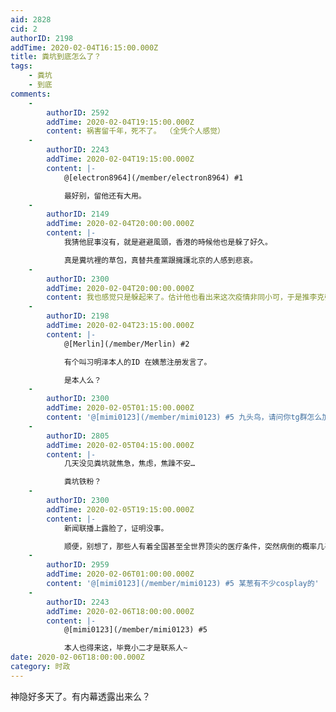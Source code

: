 ```yaml
---
aid: 2828
cid: 2
authorID: 2198
addTime: 2020-02-04T16:15:00.000Z
title: 粪坑到底怎么了？
tags:
    - 粪坑
    - 到底
comments:
    -
        authorID: 2592
        addTime: 2020-02-04T19:15:00.000Z
        content: 祸害留千年，死不了。 （全凭个人感觉）
    -
        authorID: 2243
        addTime: 2020-02-04T19:15:00.000Z
        content: |-
            @[electron8964](/member/electron8964) #1

            最好别，留他还有大用。
    -
        authorID: 2149
        addTime: 2020-02-04T20:00:00.000Z
        content: |-
            我猜他屁事沒有，就是避避風頭，香港的時候他也是躲了好久。

            真是糞坑裡的草包，真替共產黨跟擁護北京的人感到悲哀。
    -
        authorID: 2300
        addTime: 2020-02-04T20:00:00.000Z
        content: 我也感觉只是躲起来了。估计他也看出来这次疫情非同小可，于是推李克强上去背锅，自己躲在幕后。
    -
        authorID: 2198
        addTime: 2020-02-04T23:15:00.000Z
        content: |-
            @[Merlin](/member/Merlin) #2

            有个叫习明泽本人的ID 在姨葱注册发言了。

            是本人么？
    -
        authorID: 2300
        addTime: 2020-02-05T01:15:00.000Z
        content: '@[mimi0123](/member/mimi0123) #5 九头鸟，请问你tg群怎么加进去啊？我挺想加的。'
    -
        authorID: 2805
        addTime: 2020-02-05T04:15:00.000Z
        content: |-
            几天没见粪坑就焦急，焦虑，焦躁不安…

            粪坑铁粉？
    -
        authorID: 2300
        addTime: 2020-02-05T19:15:00.000Z
        content: |-
            新闻联播上露脸了，证明没事。

            顺便，别想了，那些人有着全国甚至全世界顶尖的医疗条件，突然病倒的概率几乎为0。至于政变，以习包子现在的权势，恐怕也不容易。
    -
        authorID: 2959
        addTime: 2020-02-06T01:00:00.000Z
        content: '@[mimi0123](/member/mimi0123) #5 某葱有不少cosplay的'
    -
        authorID: 2243
        addTime: 2020-02-06T18:00:00.000Z
        content: |-
            @[mimi0123](/member/mimi0123) #5

            本人也得来这，毕竟小二才是联系人~
date: 2020-02-06T18:00:00.000Z
category: 时政
---
```


神隐好多天了。有内幕透露出来么？
